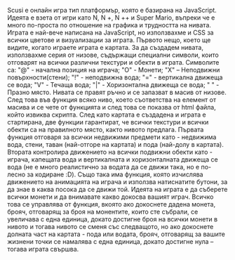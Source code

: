   Scusi е онлайн игра тип платформър, която е базирана на JavaScript. 
Идеята е взета от игри като N, N +, N ++ и Super Mario, въпреки че е много по-проста по отношение на графика и трудността на нивата.
Играта е най-вече написана на JavaScript, но използвахме и CSS за всички цветове и визуализации за играта.
  Първото нещо, което ще видите, когато играете играта е картата. 
За да създадем нивата, използвахме серия от низове, съдържащи специални символи, които отговарят на всички различни текстури и обекти в играта. 
Символите са: "@" - начална позиция на играча; "O" - Монети; "X" – Неподвижни повърхности(стени); "!" - неподвижна вода; "=" - вертикална движеща се вода; "V" - Течаща вода; "|" - Хоризонтална движеща се вода; " " - Празно място. 
Нивата се правят ръчно и се запазват в масив от низове. 
След това във функция всяко ниво, което съответства на елемент от масива и се чете от функцията и след това се показва от html файла, който извиква скрипта.
  След като картата е създадена и играта е стартирана, две функции гарантират, че всички текстури и всички обекти са на правилното място, както нивото предлага. 
Първата функция отговаря за всички недвижими предмети като - недвижима вода, стени, таван (най-отгоре на картата) и пода (най-долу в картата). 
Втората контролира движението на всички подвижни обекти като - играча, капещата вода и вертикалната и хоризонталната движеща се вода (не е много реалистично за водата да се движи така, но е по-лесно за кодиране :D). 
Също така има функция, която изчислява движението на анимацията на играча и използва натиснатите бутони, за да знае в каква посока да се движи той.
  Идеята на играта е да съберете всички монети и да внимавате какво докосва вашият играч. 
Всичко това се управлява от функция, вкоято ако докоснете дадена монета, брояч, отговарящ за броя на монентите, които сте събрали, се увеличава с една единица, докато достигне броя на всички монети в нивото и тогава нивото се сменя със следващото, но ако докоснете долната част на картата - пода или водата, брояч, отговарящ за вашите жизнени точки се намалява с една единица, докато достигне нула – тогава играта свършва.

